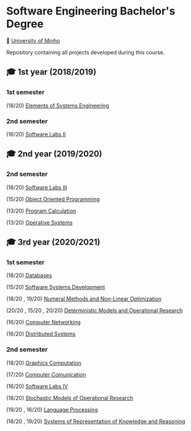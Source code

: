 # Software Engineering Bachelor's Degree
📍 [University of Minho](https://www.uminho.pt/EN)


Repository containing all projects developed during this course.

## 🎓 1st year (2018/2019)

### 1st semester
(18/20) [Elements of Systems Engineering](https://github.com/rita-peixoto/uminho-lei/tree/main/1YEAR/1st/EES)

### 2nd semester
(16/20) [Software Labs II](https://github.com/rita-peixoto/uminho-lei/tree/main/1YEAR/2nd/LI2)

## 🎓 2nd year (2019/2020)

### 2nd semester
(18/20) [Software Labs III](https://github.com/rita-peixoto/uminho-lei/tree/main/2YEAR/2nd/LI3)

(15/20) [Object Oriented Programming](https://github.com/rita-peixoto/uminho-lei/tree/main/2YEAR/2nd/POO)

(13/20) [Program Calculation](https://github.com/rita-peixoto/uminho-lei/tree/main/2YEAR/2nd/CP)

(13/20) [Operative Systems](https://github.com/rita-peixoto/uminho-lei/tree/main/2YEAR/2nd/SO)

## 🎓 3rd year  (2020/2021)

### 1st semester 

(18/20) [Databases](https://github.com/rita-peixoto/uminho-lei/tree/main/3YEAR/1st/BD)

(15/20) [Software Systems Development](https://github.com/rita-peixoto/uminho-lei/tree/main/3YEAR/1st/DSS)

(18/20 , 19/20) [Numeral Methods and Non-Linear Optimization](https://github.com/rita-peixoto/uminho-lei/tree/main/3YEAR/1st/MNONL)

(20/20 , 15/20 , 20/20) [Deterministic Models and Operational Research](https://github.com/rita-peixoto/uminho-lei/tree/main/3YEAR/1st/MDIO)

(16/20) [Computer Networking](https://github.com/rita-peixoto/uminho-lei/tree/main/3YEAR/1st/RC)

(16/20) [Distributed Systems](https://github.com/rita-peixoto/uminho-lei/tree/main/3YEAR/1st/SD)


### 2nd semester

(18/20) [Graphics Computation](https://github.com/rita-peixoto/uminho-lei/tree/main/3YEAR/2nd/CG)

(17/20) [Computer Comunication](https://github.com/rita-peixoto/uminho-lei/tree/main/3YEAR/2nd/CC)

(16/20) [Software Labs IV](https://github.com/rita-peixoto/uminho-lei/tree/main/3YEAR/2nd/LI4)

(18/20) [Stochastic Models of Operational Research](https://github.com/rita-peixoto/uminho-lei/tree/main/3YEAR/2nd/MEIO/TP)

(19/20 , 16/20) [Language Processing](https://github.com/rita-peixoto/uminho-lei/tree/main/3YEAR/2nd/PL)

(18/20 , 19/20) [Systems of Representation of Knowledge and Reasoning](https://github.com/rita-peixoto/uminho-lei/tree/main/3YEAR/2nd/SRCR)







